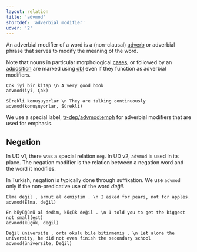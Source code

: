 ```yaml
---
layout: relation
title: 'advmod'
shortdef: 'adverbial modifier'
udver: '2'
---
```


An adverbial modifier of a word is a (non-clausal) [adverb](tr-pos/ADV)
or adverbial phrase that serves to modify the meaning of the word.

Note that nouns in particular morphological [cases](tr-feat/Case),
or followed by an [adposition](tr-pos/ADP) are marked
using [obl]() even if they function as adverbial modifiers.

~~~ sdparse
Çok iyi bir kitap \n A very good book
advmod(iyi, Çok)
~~~

~~~ sdparse
Sürekli konuşuyorlar \n They are talking continuously
advmod(konuşuyorlar, Sürekli)
~~~

We use a special label, [tr-dep/advmod:emph]() for adverbial modifiers that are used for emphasis.

## Negation

In UD v1, there was a special relation `neg`. In UD v2, `advmod` is used in its place.
The negation modifier is the relation between a negation word and the word it modifies.

In Turkish, negation is typically done through suffixation.
We use `advmod` only if the non-predicative use of  the word _değil_.

~~~ sdparse
Elma değil , armut al demiştim . \n I asked for pears, not for apples.
advmod(Elma, değil)
~~~

~~~ sdparse
En büyüğünü al dedim, küçük değil . \n I told you to get the biggest
not small(est)
advmod(küçük, değil)
~~~

~~~ sdparse
Değil üniversite , orta okulu bile bitirmemiş . \n Let alone the university, he did not even finish the secondary school
advmod(üniversite, Değil)
~~~

<!-- Interlanguage links updated Po 11. listopadu 2024, 20:10:20 CET -->
